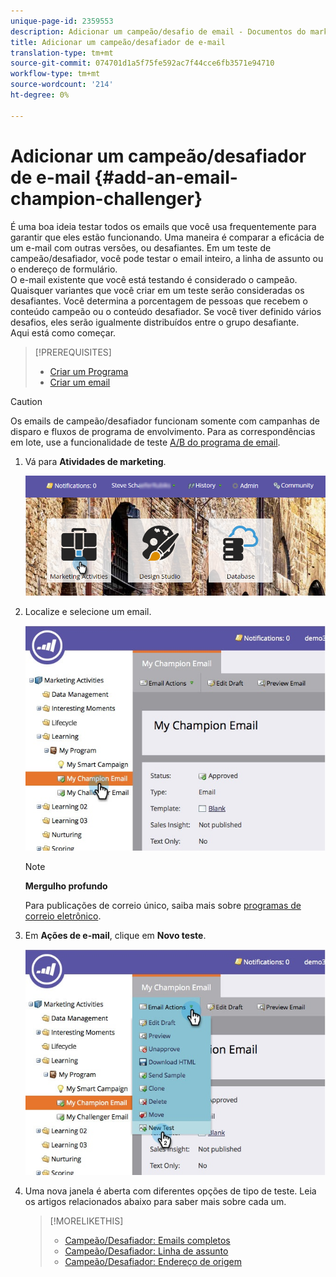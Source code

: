 ```yaml
---
unique-page-id: 2359553
description: Adicionar um campeão/desafio de email - Documentos do marketing - Documentação do produto
title: Adicionar um campeão/desafiador de e-mail
translation-type: tm+mt
source-git-commit: 074701d1a5f75fe592ac7f44cce6fb3571e94710
workflow-type: tm+mt
source-wordcount: '214'
ht-degree: 0%

---
```



# Adicionar um campeão/desafiador de e-mail {#add-an-email-champion-challenger}

É uma boa ideia testar todos os emails que você usa frequentemente para garantir que eles estão funcionando. Uma maneira é comparar a eficácia de um e-mail com outras versões, ou desafiantes. Em um teste de campeão/desafiador, você pode testar o email inteiro, a linha de assunto ou o endereço de formulário.\
O e-mail existente que você está testando é considerado o campeão. Quaisquer variantes que você criar em um teste serão consideradas os desafiantes. Você determina a porcentagem de pessoas que recebem o conteúdo campeão ou o conteúdo desafiador. Se você tiver definido vários desafios, eles serão igualmente distribuídos entre o grupo desafiante.\
Aqui está como começar.

>[!PREREQUISITES]
>
>* [Criar um Programa](../../../../../product-docs/core-marketo-concepts/programs/creating-programs/create-a-program.md)
>* [Criar um email](../../../../../product-docs/email-marketing/general/creating-an-email/create-an-email.md)

>



>[!CAUTION]
>
>Os emails de campeão/desafiador funcionam somente com campanhas de disparo e fluxos de programa de envolvimento. Para as correspondências em lote, use a funcionalidade de teste [A/B do programa de email](../../../../../product-docs/email-marketing/email-programs/email-program-actions/email-test-a-b-test/add-an-a-b-test.md).

1. Vá para **Atividades de marketing**.

   ![](assets/login-marketing-activities.png)

1. Localize e selecione um email.

   ![](assets/champion1.jpg)

   >[!NOTE]
   >
   >**Mergulho profundo**
   >
   >
   >Para publicações de correio único, saiba mais sobre [programas de correio eletrônico](http://docs.marketo.com/display/docs/email+programs).

1. Em **Ações de e-mail**, clique em **Novo teste**.

   ![](assets/chmapion2.jpg)

1. Uma nova janela é aberta com diferentes opções de tipo de teste. Leia os artigos relacionados abaixo para saber mais sobre cada um.

   >[!MORELIKETHIS]
   >
   >
   >    
   >    
   >    * [Campeão/Desafiador: Emails completos](champion-challenger-whole-emails.md)
   >    * [Campeão/Desafiador: Linha de assunto](champion-challenger-subject-line.md)
   >    * [Campeão/Desafiador: Endereço de origem](champion-challenger-from-address.md)


